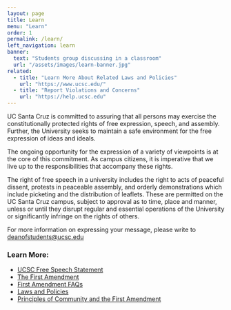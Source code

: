 ```yaml
---
layout: page
title: Learn
menu: "Learn"
order: 1
permalink: /learn/
left_navigation: learn
banner:
  text: "Students group discussing in a classroom"
  url: "/assets/images/learn-banner.jpg"
related:
  - title: "Learn More About Related Laws and Policies"
    url: "https://www.ucsc.edu/"
  - title: "Report Violations and Concerns"
    url: "https://help.ucsc.edu"
---
```


UC Santa Cruz is committed to assuring that all persons may exercise the constitutionally protected rights of free expression, speech, and assembly. Further, the University seeks to maintain a safe environment for the free expression of ideas and ideals.

The ongoing opportunity for the expression of a variety of viewpoints is at the core of this commitment. As campus citizens, it is imperative that we live up to the responsibilities that accompany these rights.

The right of free speech in a university includes the right to acts of peaceful dissent, protests in peaceable assembly, and orderly demonstrations which include picketing and the distribution of leaflets. These are permitted on the UC Santa Cruz campus, subject to approval as to time, place and manner, unless or until they disrupt regular and essential operations of the University or significantly infringe on the rights of others.

For more information on expressing your message, please write to [deanofstudents@ucsc.edu](mailto:deanofstudents@ucsc.edu)

### Learn More:
* [UCSC Free Speech Statement](free-speech-statement.html)
* [The First Amendment](first-amendment.html)
* [First Amendment FAQs](first-amendment-faqs.html)
* [Laws and Policies](laws-policies.html)
* [Principles of Community and the First Amendment](principles-community-first-amendment.html)


